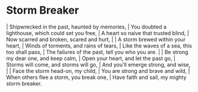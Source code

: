 Storm Breaker
=============

| Shipwrecked in the past, haunted by memories,
| You doubted a lighthouse, which could set you free,
| A heart so naive that trusted blind,
| Now scarred and broken, scared and hurt,
| 
| A storm brewed within your heart,
| Winds of torments, and rains of tears,
| Like the waves of a sea, this too shall pass,
| The failures of the past, tell you who you are.
| 
| Be strong my dear one, and keep calm,
| Open your heart, and let the past go,
| Storms will come, and storms will go,
| And you\'ll emerge strong, and wise,
| 
| Face the storm head-on, my child,
| You are strong and brave and wild,
| When others flee a storm, you break one,
| Have faith and sail, my mighty storm breaker.
